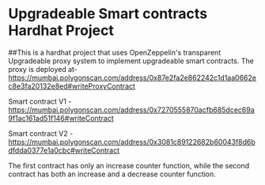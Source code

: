 # Upgradeable Smart contracts Hardhat Project

##This is a hardhat project that uses OpenZeppelin's transparent Upgradeable proxy system to implement upgradeable smart contracts.
The proxy is deployed at- https://mumbai.polygonscan.com/address/0x87e2fa2e862242c1d1aa0662ec8e3fa20132e8ed#writeProxyContract

Smart contract V1 - https://mumbai.polygonscan.com/address/0x7270555870acfb685dcec69a9f1ac161ad51f146#writeContract

Smart contract V2 - https://mumbai.polygonscan.com/address/0x3081c89122682b60043f8d6bdfdda0377e1a0cbc#writeContract


The first contract has only an increase counter function, while the second contract has both an increase and a decrease counter function.


